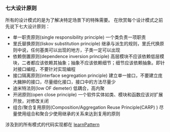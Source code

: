 ### 七大设计原则

所有的设计模式的是为了解决特定场景下的特殊需要。
在欣赏每个设计模式之前先说下七大设计原则：
- 单一职责原则(single responsibility principle) 一个类负责一项职责
- 里氏替换原则(liskov substitution principle) 继承与派生的规则，里氏代换原则中说，任何基类可以出现的地方，子类一定可以出现
- 依赖倒置原则(dependence inversion principle) 高层模块不应该依赖低层模块，二者都应该依赖其抽象；抽象不应该依赖细节；细节应该依赖抽象。即针对接口编程，不要针对实现编程
- 接口隔离原则(interface segregation principle) 建立单一接口，不要建立庞大臃肿的接口，尽量细化接口，接口中的方法尽量少
- 迪米特法则(low OF demeter) 低耦合，高内聚
- 开闭原则(open close principle) 一个软件实体如类、模块和函数应该对扩展开放，对修改关闭
- 组合/聚合复用原则(Composition/Aggregation Reuse Principle(CARP) ) 尽量使用组合和聚合少使用继承的关系来达到复用的原则

涉及到的所有模式的代码实现都在 [learnPattern](https://gitee.com/yluoyu/learnPattern)
